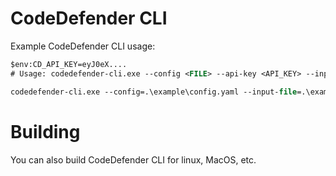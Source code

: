 # CodeDefender CLI

Example CodeDefender CLI usage:

```ps
$env:CD_API_KEY=eyJ0eX....
# Usage: codedefender-cli.exe --config <FILE> --api-key <API_KEY> --input-file <INPUT> --output <OUTPUT>

codedefender-cli.exe --config=.\example\config.yaml --input-file=.\example\HelloWorld.exe --pdb-file=.\example\HelloWorld.pdb --output output.zip
```

# Building

You can also build CodeDefender CLI for linux, MacOS, etc.
